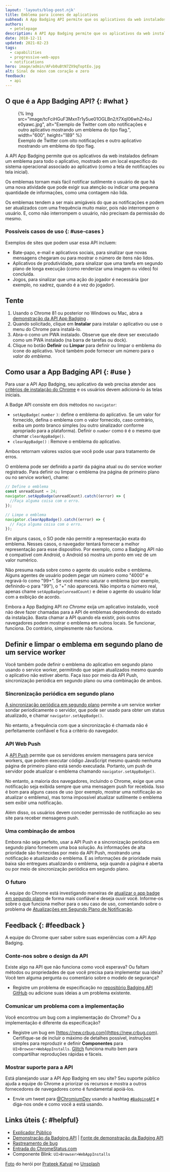 ```yaml
---
layout: 'layouts/blog-post.njk'
title: Emblema para ícones de aplicativos
subhead: A App Badging API permite que os aplicativos da web instalados definam um emblema para todo o aplicativo no ícone do aplicativo.
authors:
  - petelepage
description: A API App Badging permite que os aplicativos da web instalados definam um emblema para todo o aplicativo, mostrado em um local específico do sistema operacional associado ao aplicativo, como a tela de notificações ou a tela inicial. Os emblemas tornam mais fácil notificar sutilmente o usuário de que há alguma atividade nova que pode exigir sua atenção ou podem ser usados para indicar uma pequena quantidade de informações, como uma contagem não lida.
date: 2018-12-11
updated: 2021-02-23
tags:
  - capabilities
  - progressive-web-apps
  - notifications
hero: image/admin/AFvb0uBtN7ZX9qToptEo.jpg
alt: Sinal de néon com coração e zero
feedback:
  - api
---
```


## O que é a App Badging API? {: #what }

<figure>{% Img src="image/tcFciHGuF3MxnTr1y5ue01OGLBn2/t7XqI06whZr4oJe0yawc.jpg", alt="Exemplo de Twitter com oito notificações e outro aplicativo mostrando um emblema do tipo flag.", width="600", height="189" %}<figcaption> Exemplo de Twitter com oito notificações e outro aplicativo mostrando um emblema do tipo flag.</figcaption></figure>

A API App Badging permite que os aplicativos da web instalados definam um emblema para todo o aplicativo, mostrado em um local específico do sistema operacional associado ao aplicativo (como a tela de notificações ou tela inicial).

Os emblemas tornam mais fácil notificar sutilmente o usuário de que há uma nova atividade que pode exigir sua atenção ou indicar uma pequena quantidade de informações, como uma contagem não lida.

Os emblemas tendem a ser mais amigáveis do que as notificações e podem ser atualizados com uma frequência muito maior, pois não interrompem o usuário. E, como não interrompem o usuário, não precisam da permissão do mesmo.

### Possíveis casos de uso {: #use-cases }

Exemplos de sites que podem usar essa API incluem:

- Bate-papo, e-mail e aplicativos sociais, para sinalizar que novas mensagens chegaram ou para mostrar o número de itens não lidos.
- Aplicativos de produtividade, para sinalizar que uma tarefa em segundo plano de longa execução (como renderizar uma imagem ou vídeo) foi concluída.
- Jogos, para sinalizar que uma ação do jogador é necessária (por exemplo, no xadrez, quando é a vez do jogador).

## Tente

1. Usando o Chrome 81 ou posterior no Windows ou Mac, abra a [demonstração da API App Badging](https://badging-api.glitch.me/) .
2. Quando solicitado, clique em **Instalar** para instalar o aplicativo ou use o menu do Chrome para instalá-lo.
3. Abra-o como um PWA instalado. Observe que ele deve ser executado como um PWA instalado (na barra de tarefas ou dock).
4. Clique no botão **Definir** ou **Limpar** para definir ou limpar o emblema do ícone do aplicativo. Você também pode fornecer um número para o *valor do emblema*.

## Como usar a App Badging API {: #use }

Para usar a API App Badging, seu aplicativo da web precisa atender aos [critérios de instalação do Chrome](https://web.dev/install-criteria) e os usuários devem adicioná-lo às telas iniciais.

A Badge API consiste em dois métodos no `navigator`:

- `setAppBadge(` *`number`* `)`: define o emblema do aplicativo. Se um valor for fornecido, defina o emblema com o valor fornecido, caso contrário, exiba um ponto branco simples (ou outro sinalizador conforme apropriado para a plataforma). Definir o *`number`* como `0` é o mesmo que chamar `clearAppBadge()`.
- `clearAppBadge()` : Remove o emblema do aplicativo.

Ambos retornam valores vazios que você pode usar para tratamento de erros.

O emblema pode ser definido a partir da página atual ou do service worker registrado. Para definir ou limpar o emblema (na página de primeiro plano ou no service worker), chame:

```js
// Define o emblema
const unreadCount = 24;
navigator.setAppBadge(unreadCount).catch((error) => {
  //Faça alguma coisa com o erro.
});

// Limpe o emblema
navigator.clearAppBadge().catch((error) => {
  // Faça alguma coisa com o erro.
});
```

Em alguns casos, o SO pode não permitir a representação exata do emblema. Nesses casos, o navegador tentará fornecer a melhor representação para esse dispositivo. Por exemplo, como a Badging API não é compatível com Android, o Android só mostra um ponto em vez de um valor numérico.

Não presuma nada sobre como o agente do usuário exibe o emblema. Alguns agentes de usuário podem pegar um número como "4000" e regravá-lo como "99+". Se você mesmo saturar o emblema (por exemplo, definindo-o para "99"), o "+" não aparecerá. Não importa o número real, apenas chame `setAppBadge(unreadCount)` e deixe o agente do usuário lidar com a exibição de acordo.

Embora a App Badging API *no Chrome* exija um aplicativo instalado, você não deve fazer chamadas para a API de emblemas dependendo do estado da instalação. Basta chamar a API quando ela existir, pois outros navegadores podem mostrar o emblema em outros locais. Se funcionar, funciona. Do contrário, simplesmente não funciona.

## Definir e limpar o emblema em segundo plano de um service worker

Você também pode definir o emblema do aplicativo em segundo plano usando o service worker, permitindo que sejam atualizados mesmo quando o aplicativo não estiver aberto. Faça isso por meio da API Push, sincronização periódica em segundo plano ou uma combinação de ambos.

### Sincronização periódica em segundo plano

[A sincronização periódica em segundo plano](https://web.dev/periodic-background-sync) permite a um service worker sondar periodicamente o servidor, que pode ser usado para obter um status atualizado, e chamar `navigator.setAppBadge()`.

No entanto, a frequência com que a sincronização é chamada não é perfeitamente confiável e fica a critério do navegador.

### API Web Push

A [API Push](https://www.w3.org/TR/push-api/) permite que os servidores enviem mensagens para service workers, que podem executar código JavaScript mesmo quando nenhuma página de primeiro plano está sendo executada. Portanto, um push de servidor pode atualizar o emblema chamando `navigator.setAppBadge()`.

No entanto, a maioria dos navegadores, incluindo o Chrome, exige que uma notificação seja exibida sempre que uma mensagem push for recebida. Isso é bom para alguns casos de uso (por exemplo, mostrar uma notificação ao atualizar o emblema), mas torna impossível atualizar sutilmente o emblema sem exibir uma notificação.

Além disso, os usuários devem conceder permissão de notificação ao seu site para receber mensagens push.

### Uma combinação de ambos

Embora não seja perfeito, usar a API Push e a sincronização periódica em segundo plano fornecem uma boa solução. As informações de alta prioridade são fornecidas por meio da API Push, mostrando uma notificação e atualizando o emblema. E as informações de prioridade mais baixa são entregues atualizando o emblema, seja quando a página é aberta ou por meio de sincronização periódica em segundo plano.

### O futuro

A equipe do Chrome está investigando maneiras de [atualizar o app badge em segundo plano](https://github.com/w3c/badging/blob/master/explainer.md#background-updates) de forma mais confiável e deseja ouvir você. Informe-os sobre o que funciona melhor para o seu caso de uso, comentando sobre o problema de [Atualizações em Segundo Plano de Notificação](https://github.com/w3c/badging/issues/28).

## Feedback {: #feedback }

A equipe do Chrome quer saber sobre suas experiências com a API App Badging.

### Conte-nos sobre o design da API

Existe algo na API que não funciona como você esperava? Ou faltam métodos ou propriedades de que você precisa para implementar sua ideia? Você tem alguma pergunta ou comentário sobre o modelo de segurança?

- Registre um problema de especificação no [repositório Badging API GitHub](https://github.com/WICG/badging/issues) ou adicione suas ideias a um problema existente.

### Comunicar um problema com a implementação

Você encontrou um bug com a implementação do Chrome? Ou a implementação é diferente da especificação?

- Registre um bug em [https://new.crbug.com](https://new.crbug.com). Certifique-se de incluir o máximo de detalhes possível, instruções simples para reproduzir e definir **Componentes** para `UI>Browser>WebAppInstalls`. [Glitch](https://glitch.com) funciona muito bem para compartilhar reproduções rápidas e fáceis.

### Mostrar suporte para a API

Está planejando usar a API App Badging em seu site? Seu suporte público ajuda a equipe do Chrome a priorizar os recursos e mostra a outros fornecedores de navegadores como é fundamental apoiá-los.

- Envie um tweet para [@ChromiumDev](https://twitter.com/chromiumdev) usando a hashtag [`#BadgingAPI`](https://twitter.com/search?q=%23BadgingAPI&src=typed_query&f=live) e diga-nos onde e como você a está usando.

## Links úteis {: #helpful}

- [Explicador Público](https://github.com/WICG/badging/blob/master/explainer.md)
- [Demonstração da Badging API](https://badging-api.glitch.me/) | [Fonte de demonstração da Badging API](https://glitch.com/edit/#!/badging-api?path=demo.js)
- [Rastreamento de bug](https://bugs.chromium.org/p/chromium/issues/detail?id=719176)
- [Entrada do ChromeStatus.com](https://www.chromestatus.com/feature/6068482055602176)
- Componente Blink: `UI>Browser>WebAppInstalls`

[Foto](https://unsplash.com/photos/xv7-GlvBLFw) do herói por [Prateek Katyal](https://unsplash.com/@prateekkatyal) no [Unsplash](https://unsplash.com/)
